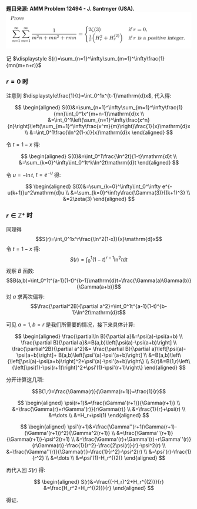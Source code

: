 **题目来源: AMM Problem 12494 - J. Santmyer (USA).**
![](./image.png)

记 $\displaystyle S(r)=\sum_{n=1}^\infty\sum_{m=1}^\infty\frac{1}{mn(m+n+r)}$

### $r=0$ 时

注意到 $\displaystyle\frac{1}{t}=\int_0^1x^{t-1}\mathrm{d}x$, 代入得:

$$
\begin{aligned}
S(0)&=\sum_{n=1}^\infty\sum_{m=1}^\infty\frac{1}{mn}\int_0^1x^{m+n-1}\mathrm{d}x \\
&=\int_0^1\left(\sum_{n=1}^\infty\frac{x^n}{n}\right)\left(\sum_{m=1}^\infty\frac{x^m}{m}\right)\frac{1}{x}\mathrm{d}x \\
&=\int_0^1\frac{\ln^2(1-x)}{x}\mathrm{d}x
\end{aligned}
$$

令 $t=1-x$ 得:

$$
\begin{aligned}
S(0)&=\int_0^1\frac{\ln^2t}{1-t}\mathrm{d}t \\
&=\sum_{k=0}^\infty\int_0^1t^k\ln^2t\mathrm{d}t
\end{aligned}
$$

令 $u=-\ln t$, $t=e^{-u}$ 得:

$$
\begin{aligned}
S(0)&=\sum_{k=0}^\infty\int_0^\infty e^{-u(k+1)}u^2\mathrm{d}u \\
&=\sum_{k=0}^\infty\frac{\Gamma(3)}{(k+1)^3} \\
&=2\zeta(3)
\end{aligned}
$$

### $r\in\mathbb{Z}^+$ 时

同理得
$$S(r)=\int_0^1x^r\frac{\ln^2(1-x)}{x}\mathrm{d}x$$
令 $t=1-x$ 得:
$$S(r)=\int_0^1(1-t)^{r-1}\ln^2t\mathrm{d}t$$
观察 $B$ 函数:
$$B(a,b)=\int_0^1t^{a-1}(1-t)^{b-1}\mathrm{d}t=\frac{\Gamma(a)\Gamma(b)}{\Gamma(a+b)}$$
对 $a$ 求两次偏导:
$$\frac{\partial^2B}{\partial a^2}=\int_0^1t^{a-1}(1-t)^{b-1}\ln^2t\mathrm{d}t$$

可见 $a=1, b=r$ 是我们所需要的情况，接下来具体计算:

$$
\begin{aligned}
\frac{\partial\ln B}{\partial a}&=\psi(a)-\psi(a+b) \\
\frac{\partial B}{\partial a}&=B(a,b)\left[\psi(a)-\psi(a+b)\right] \\
\frac{\partial^2B}{\partial a^2}&=
\frac{\partial B}{\partial a}\left[\psi(a)-\psi(a+b)\right]+
B(a,b)\left[\psi'(a)-\psi'(a+b)\right] \\
&=B(a,b)\left\{\left[\psi(a)-\psi(a+b)\right]^2+\psi'(a)-\psi'(a+b)\right\} \\
S(r)&=B(1,r)\left\{\left[\psi(1)-\psi(r+1)\right]^2+\psi'(1)-\psi'(r+1)\right\}
\end{aligned}
$$

分开计算这几项:

$$B(1,r)=\frac{\Gamma(r)}{\Gamma(r+1)}=\frac{1}{r}$$

$$
\begin{aligned}
\psi(r+1)&=\frac{\Gamma'(r+1)}{\Gamma(r+1)} \\
&=\frac{\Gamma(r)+r\Gamma'(r)}{r\Gamma(r)} \\
&=\frac{1}{r}+\psi(r) \\
&=\dots \\
&=H_r+\psi(1)
\end{aligned}
$$

$$
\begin{aligned}
\psi'(r+1)&=\frac{\Gamma''(r+1)\Gamma(r+1)-(\Gamma'(r+1))^2}{\Gamma^2(r+1)} \\
&=\frac{\Gamma''(r+1)}{\Gamma(r+1)}-\psi^2(r+1) \\
&=\frac{\Gamma'(r)+\Gamma'(r)+r\Gamma''(r)}{r\Gamma(r)}-\frac{1}{r^2}-\frac{2\psi(r)}{r}-\psi^2(r) \\
&=\frac{\Gamma''(r)}{\Gamma(r)}-\frac{1}{r^2}-\psi^2(r) \\
&=\psi'(r)-\frac{1}{r^2} \\
&=\dots \\
&=\psi'(1)-H_r^{(2)}
\end{aligned}
$$

再代入回 $S(r)$ 得:

$$
\begin{aligned}
S(r)&=\frac{(-H_r)^2+H_r^{(2)}}{r}
&=\frac{H_r^2+H_r^{(2)}}{r}
\end{aligned}
$$

得证.
